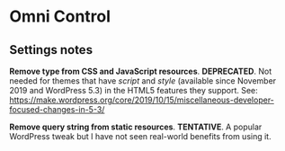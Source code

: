 
Omni Control
================================================================================



Settings notes
--------------------------------------------------------------------------------

**Remove type from CSS and JavaScript resources**. **DEPRECATED**. Not needed for themes that have *script* and *style* (available since November 2019 and WordPress 5.3) in the HTML5 features they support. See: <https://make.wordpress.org/core/2019/10/15/miscellaneous-developer-focused-changes-in-5-3/>

**Remove query string from static resources**. **TENTATIVE**. A popular WordPress tweak but I have not seen real-world benefits from using it.
